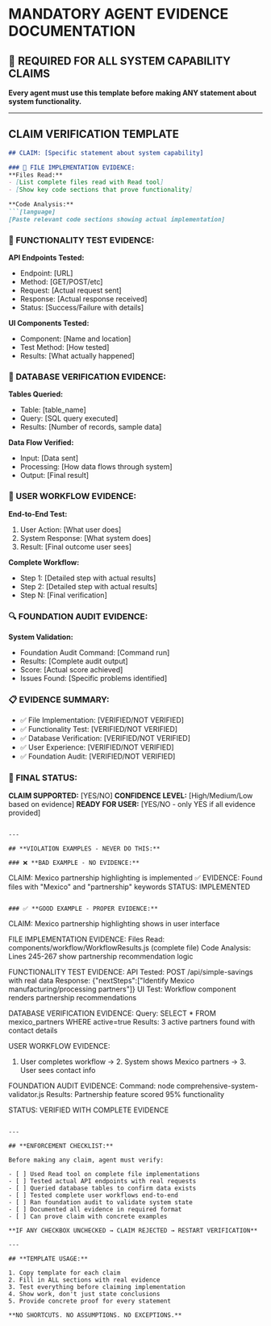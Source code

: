 # MANDATORY AGENT EVIDENCE DOCUMENTATION

## 🚨 REQUIRED FOR ALL SYSTEM CAPABILITY CLAIMS

**Every agent must use this template before making ANY statement about system functionality.**

---

## **CLAIM VERIFICATION TEMPLATE**

```markdown
## CLAIM: [Specific statement about system capability]

### 📖 FILE IMPLEMENTATION EVIDENCE:
**Files Read:** 
- [List complete files read with Read tool]
- [Show key code sections that prove functionality]

**Code Analysis:**
```[language]
[Paste relevant code sections showing actual implementation]
```

### 🧪 FUNCTIONALITY TEST EVIDENCE:
**API Endpoints Tested:**
- Endpoint: [URL]
- Method: [GET/POST/etc]
- Request: [Actual request sent]
- Response: [Actual response received]
- Status: [Success/Failure with details]

**UI Components Tested:**
- Component: [Name and location]
- Test Method: [How tested]
- Results: [What actually happened]

### 💾 DATABASE VERIFICATION EVIDENCE:
**Tables Queried:**
- Table: [table_name]  
- Query: [SQL query executed]
- Results: [Number of records, sample data]

**Data Flow Verified:**
- Input: [Data sent]
- Processing: [How data flows through system]
- Output: [Final result]

### 👤 USER WORKFLOW EVIDENCE:
**End-to-End Test:**
1. User Action: [What user does]
2. System Response: [What system does]  
3. Result: [Final outcome user sees]

**Complete Workflow:**
- Step 1: [Detailed step with actual results]
- Step 2: [Detailed step with actual results]
- Step N: [Final verification]

### 🔍 FOUNDATION AUDIT EVIDENCE:
**System Validation:**
- Foundation Audit Command: [Command run]
- Results: [Complete audit output]
- Score: [Actual score achieved]
- Issues Found: [Specific problems identified]

### 📋 EVIDENCE SUMMARY:
- ✅ File Implementation: [VERIFIED/NOT VERIFIED]
- ✅ Functionality Test: [VERIFIED/NOT VERIFIED]  
- ✅ Database Verification: [VERIFIED/NOT VERIFIED]
- ✅ User Experience: [VERIFIED/NOT VERIFIED]
- ✅ Foundation Audit: [VERIFIED/NOT VERIFIED]

### 🎯 FINAL STATUS:
**CLAIM SUPPORTED:** [YES/NO]
**CONFIDENCE LEVEL:** [High/Medium/Low based on evidence]
**READY FOR USER:** [YES/NO - only YES if all evidence provided]
```

---

## **VIOLATION EXAMPLES - NEVER DO THIS:**

### ❌ **BAD EXAMPLE - NO EVIDENCE:**
```
CLAIM: Mexico partnership highlighting is implemented ✅
EVIDENCE: Found files with "Mexico" and "partnership" keywords
STATUS: IMPLEMENTED
```

### ✅ **GOOD EXAMPLE - PROPER EVIDENCE:**
```
CLAIM: Mexico partnership highlighting shows in user interface

FILE IMPLEMENTATION EVIDENCE:
Files Read: components/workflow/WorkflowResults.js (complete file)
Code Analysis: Lines 245-267 show partnership recommendation logic

FUNCTIONALITY TEST EVIDENCE:
API Tested: POST /api/simple-savings with real data
Response: {"nextSteps":["Identify Mexico manufacturing/processing partners"]}
UI Test: Workflow component renders partnership recommendations

DATABASE VERIFICATION EVIDENCE:
Query: SELECT * FROM mexico_partners WHERE active=true
Results: 3 active partners found with contact details

USER WORKFLOW EVIDENCE:
1. User completes workflow → 2. System shows Mexico partners → 3. User sees contact info

FOUNDATION AUDIT EVIDENCE:
Command: node comprehensive-system-validator.js
Results: Partnership feature scored 95% functionality

STATUS: VERIFIED WITH COMPLETE EVIDENCE
```

---

## **ENFORCEMENT CHECKLIST:**

Before making any claim, agent must verify:

- [ ] Used Read tool on complete file implementations
- [ ] Tested actual API endpoints with real requests
- [ ] Queried database tables to confirm data exists  
- [ ] Tested complete user workflows end-to-end
- [ ] Ran foundation audit to validate system state
- [ ] Documented all evidence in required format
- [ ] Can prove claim with concrete examples

**IF ANY CHECKBOX UNCHECKED → CLAIM REJECTED → RESTART VERIFICATION**

---

## **TEMPLATE USAGE:**

1. Copy template for each claim
2. Fill in ALL sections with real evidence
3. Test everything before claiming implementation
4. Show work, don't just state conclusions
5. Provide concrete proof for every statement

**NO SHORTCUTS. NO ASSUMPTIONS. NO EXCEPTIONS.**